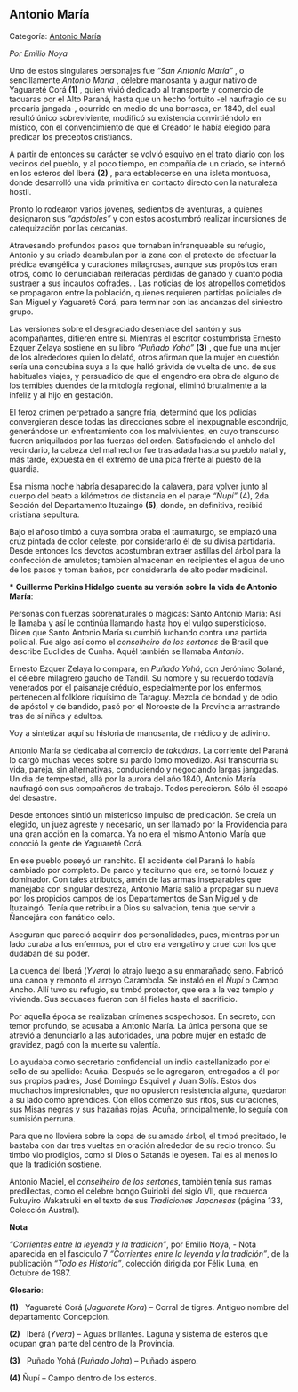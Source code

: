 ## Antonio María

Categoría: [Antonio María](http://descubrircorrientes.com.ar/2012/index.php/766-cultura/8-leyenda-y-tradicion/cultos-populares/antonio-maria)

_Por Emilio Noya_

Uno de estos singulares personajes fue _“San Antonio María”_ , o sencillamente _Antonio María_ , célebre manosanta y augur nativo de Yaguareté Corá **(1)** , quien vivió dedicado al transporte y comercio de tacuaras por el Alto Paraná, hasta que un hecho fortuito -el naufragio de su precaria jangada-, ocurrido en medio de una borrasca, en 1840, del cual resultó único sobreviviente, modificó su existencia convirtiéndolo en místico, con el convencimiento de que el Creador le había elegido para predicar los preceptos cristianos.

A partir de entonces su carácter se volvió esquivo en el trato diario con los vecinos del pueblo, y al poco tiempo, en compañía de un criado, se internó en los esteros del Iberá **(2)** , para establecerse en una isleta montuosa, donde desarrolló una vida primitiva en contacto directo con la naturaleza hostil.

Pronto lo rodearon varios jóvenes, sedientos de aventuras, a quienes designaron sus _“apóstoles”_ y con estos acostumbró realizar incursiones de catequización por las cercanías.

Atravesando profundos pasos que tornaban infranqueable su refugio, Antonio y su criado deambulan por la zona con el pretexto de efectuar la prédica evangélica y curaciones milagrosas, aunque sus propósitos eran otros, como lo denunciaban reiteradas pérdidas de ganado y cuanto podía sustraer a sus incautos cofrades. . Las noticias de los atropellos cometidos se propagaron entre la población, quienes requieren partidas policiales de San Miguel y Yaguareté Corá, para terminar con las andanzas del siniestro grupo.

Las versiones sobre el desgraciado desenlace del santón y sus acompañantes, difieren entre sí. Mientras el escritor costumbrista Ernesto Ezquer Zelaya sostiene en su libro _“Puñado Yohá”_ **(3)** , que fue una mujer de los alrededores quien lo delató, otros afirman que la mujer en cuestión sería una concubina suya a la que halló grávida de vuelta de uno. de sus habituales viajes, y persuadido de que el engendro era obra de alguno de los temibles duendes de la mitología regional, eliminó brutalmente a la infeliz y al hijo en gestación.

El feroz crimen perpetrado a sangre fría, determinó que los policías convergieran desde todas las direcciones sobre el inexpugnable escondrijo, generándose un enfrentamiento con los malvivientes, en cuyo transcurso fueron aniquilados por las fuerzas del orden. Satisfaciendo el anhelo del vecindario, la cabeza del malhechor fue trasladada hasta su pueblo natal y, más tarde, expuesta en el extremo de una pica frente al puesto de la guardia.

Esa misma noche habría desaparecido la calavera, para volver junto al cuerpo del beato a kilómetros de distancia en el paraje _“Ñupí”_ (4), 2da. Sección del Departamento Ituzaingó **(5)**, donde, en definitiva, recibió cristiana sepultura.

Bajo el añoso timbó a cuya sombra oraba el taumaturgo, se emplazó una cruz pintada de color celeste, por considerarlo él de su divisa partidaria. Desde entonces los devotos acostumbran extraer astillas del árbol para la confección de amuletos; también almacenan en recipientes el agua de uno de los pasos y toman baños, por considerarla de alto poder medicinal.

**\*** **Guillermo Perkins Hidalgo cuenta su versión sobre la vida de Antonio María**:

Personas con fuerzas sobrenaturales o mágicas: Santo Antonio María: Así le llamaba y así le continúa llamando hasta hoy el vulgo supersticioso. Dicen que Santo Antonio María sucumbió luchando contra una partida policial. Fue algo así como el _conselheiro de los sertones_ de Brasil que describe Euclides de Cunha. Aquél también se llamaba _Antonio_.

Ernesto Ezquer Zelaya lo compara, en _Puñado Yohá_, con Jerónimo Solané, el célebre milagrero gaucho de Tandil. Su nombre y su recuerdo todavía venerados por el paisanaje crédulo, especialmente por los enfermos, pertenecen al folklore riquísimo de Taraguy. Mezcla de bondad y de odio, de apóstol y de bandido, pasó por el Noroeste de la Provincia arrastrando tras de sí niños y adultos.

Voy a sintetizar aquí su historia de manosanta, de médico y de adivino.

Antonio María se dedicaba al comercio de _takuáras_. La corriente del Paraná lo cargó muchas veces sobre su pardo lomo movedizo. Así transcurría su vida, pareja, sin alternativas, conduciendo y negociando largas jangadas. Un día de tempestad, allá por la aurora del año 1840, Antonio María naufragó con sus compañeros de trabajo. Todos perecieron. Sólo él escapó del desastre.

Desde entonces sintió un misterioso impulso de predicación. Se creía un elegido, un juez agreste y necesario, un ser llamado por la Providencia para una gran acción en la comarca. Ya no era el mismo Antonio María que conoció la gente de Yaguareté Corá.

En ese pueblo poseyó un ranchito. El accidente del Paraná lo había cambiado por completo. De parco y taciturno que era, se tornó locuaz y dominador. Con tales atributos, amén de las armas inseparables que manejaba con singular destreza, Antonio María salió a propagar su nueva por los propicios campos de los Departamentos de San Miguel y de Ituzaingó. Tenía que retribuir a Dios su salvación, tenía que servir a Ñandejára con fanático celo.

Aseguran que pareció adquirir dos personalidades, pues, mientras por un lado curaba a los enfermos, por el otro era vengativo y cruel con los que dudaban de su poder.

La cuenca del Iberá (_Yvera_) lo atrajo luego a su enmarañado seno. Fabricó una canoa y remontó el arroyo Carambola. Se instaló en el _Ñupí_ o Campo Ancho. Allí tuvo su refugio, su timbó protector, que era a la vez templo y vivienda. Sus secuaces fueron con él fieles hasta el sacrificio.

Por aquella época se realizaban crímenes sospechosos. En secreto, con temor profundo, se acusaba a Antonio María. La única persona que se atrevió a denunciarlo a las autoridades, una pobre mujer en estado de gravidez, pagó con la muerte su valentía.

Lo ayudaba como secretario confidencial un indio castellanizado por el sello de su apellido: Acuña. Después se le agregaron, entregados a él por sus propios padres, José Domingo Esquivel y Juan Solís. Estos dos muchachos impresionables, que no opusieron resistencia alguna, quedaron a su lado como aprendices. Con ellos comenzó sus ritos, sus curaciones, sus Misas negras y sus hazañas rojas. Acuña, principalmente, lo seguía con sumisión perruna.

Para que no lloviera sobre la copa de su amado árbol, el timbó precitado, le bastaba con dar tres vueltas en oración alrededor de su recio tronco. Su timbó vio prodigios, como si Dios o Satanás le oyesen. Tal es al menos lo que la tradición sostiene.

Antonio Maciel, el _conselheiro de los sertones_, también tenía sus ramas predilectas, como el célebre bongo Guirioki del siglo VII, que recuerda Fukuyiro Wakatsuki en el texto de sus _Tradiciones Japonesas_ (página 133, Colección Austral).

**Nota**

_“Corrientes entre la leyenda y la tradición”_, por Emilio Noya, - Nota aparecida en el fascículo 7 _“Corrientes entre la leyenda y la tradición”_, de la publicación _“Todo es Historia”_, colección dirigida por Félix Luna, en Octubre de 1987.

**Glosario**:

**(1)**   Yaguareté Corá (_Jaguarete Kora_) – Corral de tigres. Antiguo nombre del departamento Concepción.

**(2)**   Iberá (_Yvera_) – Aguas brillantes. Laguna y sistema de esteros que ocupan gran parte del centro de la Provincia.

**(3)**   Puñado Yohá (_Puñado Joha_) – Puñado áspero.

**(4)** Ñupí – Campo dentro de los esteros.